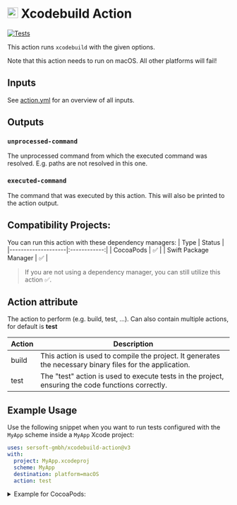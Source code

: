 # <img src="https://avatars.githubusercontent.com/u/17783361?s=48&amp;v=4" width="24" height="24"> Xcodebuild Action

[![Tests](https://github.com/sersoft-gmbh/xcodebuild-action/actions/workflows/tests.yml/badge.svg)](https://github.com/sersoft-gmbh/xcodebuild-action/actions/workflows/tests.yml)

This action runs `xcodebuild` with the given options.

Note that this action needs to run on macOS. All other platforms will fail!

## Inputs

See [action.yml](action.yml) for an overview of all inputs.

## Outputs

### `unprocessed-command`

The unprocessed command from which the executed command was resolved. E.g. paths are not resolved in this one.

### `executed-command`

The command that was executed by this action. This will also be printed to the action output.

## Compatibility Projects:

You can run this action with these dependency managers:
|   Type             |   Status   |
|--------------------|:------------:|
|   CocoaPods        |   ✅       |
|   Swift Package Manager | ✅  |

> If you are not using a dependency manager, you can still utilize this action ✅.<br>

## Action attribute
The action to perform (e.g. build, test, ...). Can also contain multiple actions, for default is **test**

| Action   | Description                                                                                                  |
|----------|--------------------------------------------------------------------------------------------------------------|
| build    | This action is used to compile the project. It generates the necessary binary files for the application.  |
| test     | The "test" action is used to execute tests in the project, ensuring the code functions correctly.  |

## Example Usage

Use the following snippet when you want to run tests configured with the `MyApp` scheme inside a `MyApp` Xcode project:
```yaml
uses: sersoft-gmbh/xcodebuild-action@v3
with:
  project: MyApp.xcodeproj
  scheme: MyApp
  destination: platform=macOS
  action: test
```
<details>
<summary>Example for CocoaPods:</summary>
  
> If the CocoaPods dependencies are already present in the repository, you don't need to do anything except passing the workspace

```yaml
uses: sersoft-gmbh/xcodebuild-action@v3
with:
  workspace: MyApp.xcworkspace
  scheme: MyApp
  destination: platform=macOS
  action: test
```
</details>


